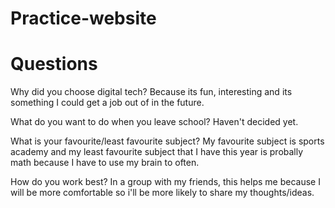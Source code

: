 # Practice-website
<!DOCTYPE html>
<html>

<head>
  <meta charset="utf-8">
  <meta name="viewport" content="width=device-width">
  <title>Questions!!!</title>
  <link href="style.css" rel="stylesheet" type="text/css" />
</head>

<body>

  <h1>Questions</h1>



<p>
  Why did you choose digital tech? Because its fun, interesting and its something I could get a job out of in the future.
</p>
  <p>
  What do you want to do when you leave school? Haven't decided yet.
  </p>
  <p>
  What is your favourite/least favourite subject? My favourite subject is sports academy and my least favourite subject that I have this year is probally math because I have to use my brain to often.
  </p>
  <p>
  How do you work best? In a group with my friends, this helps me because I will be more comfortable so i'll be more likely to share my thoughts/ideas.
</p>


</body>

</html>
